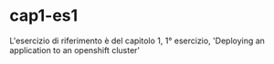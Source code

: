 # cap1-es1

L'esercizio di riferimento è del capitolo 1, 1° esercizio, 'Deploying an application to an openshift cluster'
